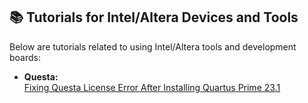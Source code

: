 ## 📚 Tutorials for Intel/Altera Devices and Tools

Below are tutorials related to using Intel/Altera tools and development boards:

- **Questa:**  
  [Fixing Questa License Error After Installing Quartus Prime 23.1](#fixing-questa-license-error-after-installing-quartus-prime-231)

